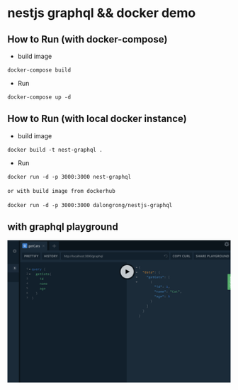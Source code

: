 # nestjs graphql && docker demo

## How to Run (with docker-compose)

* build image

```code
docker-compose build
```

* Run

```code
docker-compose up -d

```

## How to Run (with local docker instance)

* build image

```code
docker build -t nest-graphql .
```

* Run

```code
docker run -d -p 3000:3000 nest-graphql

or with build image from dockerhub

docker run -d -p 3000:3000 dalongrong/nestjs-graphql

```

## with graphql playground

![image](./images/p.png)
